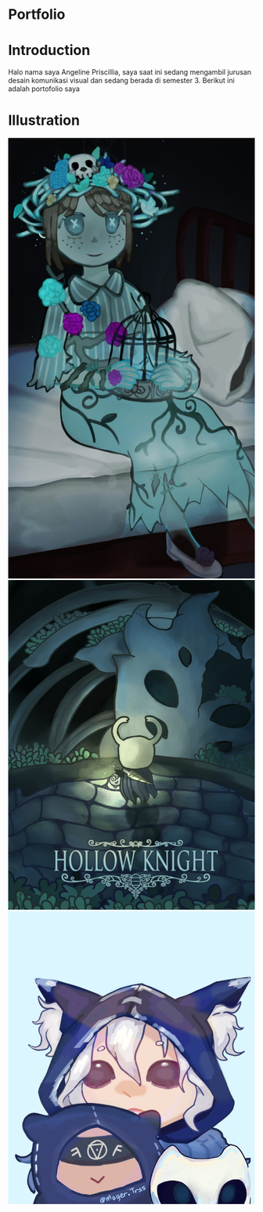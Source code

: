 # Portfolio
# Introduction

  Halo nama saya Angeline Priscillia, saya saat ini sedang mengambil jurusan desain komunikasi visual dan sedang berada di semester 3.                                                     Berikut ini adalah portofolio saya
# Illustration
<body>
 <div>
 <img src="https://github.com/AngelPriscillia/AngelPriscillia.github.io/blob/main/CVimage/Portofolio/Emma%20Woods.jpeg" alt="">
<img src="https://github.com/AngelPriscillia/AngelPriscillia.github.io/blob/main/CVimage/Portofolio/Hollow%20Knight.jpg" alt="">
<img src="https://github.com/AngelPriscillia/AngelPriscillia.github.io/blob/main/CVimage/Portofolio/Ithaqua.jpeg" alt="">
